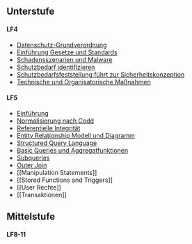 ## Unterstufe
#### LF4
- [Datenschutz-Grundverordnung](Datenschutz-Grundverordnung.md)
- [Einführung Gesetze und Standards](Einführung%20Gesetze%20und%20Standards.md)
- [Schadensszenarien und Malware](Schadensszenarien%20und%20Malware.md)
- [Schutzbedarf identifizieren](Schutzbedarf%20identifizieren.md)
- [Schutzbedarfsfeststellung führt zur Sicherheitskonzeption](Schutzbedarfsfeststellung%20führt%20zur%20Sicherheitskonzeption.md)
- [Technische und Organisatorische Maßnahmen](Technische%20und%20Organisatorische%20Maßnahmen.md)

#### LF5
- [Einführung](Einführung.md)
- [Normalisierung nach Codd](Normalisierung%20nach%20Codd.md)
- [Referentielle Integrität](Referentielle%20Integrität.md)
- [Entity Relationship Modell und Diagramm](Entity%20Relationship%20Modell%20und%20Diagramm.md)
- [Structured Query Language](Structured%20Query%20Language.md)
- [Basic Queries und Aggregatfunktionen](Basic%20Queries%20und%20Aggregatfunktionen.md)
- [Subqueries](Subqueries.md)
- [Outer Join](Outer%20Join.md)
- [[Manipulation Statements]]
- [[Stored Functions and Triggers]]
- [[User Rechte]]
- [[Transaktionen]]

## Mittelstufe
#### LF8-11

